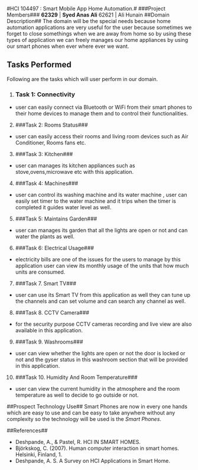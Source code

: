 #HCI 104497 : Smart Mobile App Home Automation.#
###Project Members###
**62329** | **Syed Anas Ali**
62621 | Ali Hunain
##Domain Description##
The domain will be the special needs because home automation applications are very useful for the user because sometimes we forget to close somethings when we are away from home so by using these types of application we can freely manages our home appliances by using our smart phones when ever where ever we want.

## Tasks Performed ##
Following are the tasks which will user perform in our domain.

1. ### Task 1: Connectivity ###
- user can easily connect via Bluetooth or WiFi from their smart phones to their home devices to manage them and to control their functionalities.

2. ###Task 2: Rooms Status###
- user can easily access their rooms and living room devices such as Air Conditioner, Rooms fans etc.

3. ###Task 3: Kitchen###
- user can manages its kitchen appliances such as stove,ovens,microwave etc with this application.

4. ###Task 4: Machines###
- user can control its washing machine and its water machine , user can easily set timer to the water machine and it trips when the timer is completed it guides water level as well.

5. ###Task 5: Maintains Garden###
- user can manages its garden that all the lights are open or not and can water the plants as well.

6. ###Task 6: Electrical Usage###
- electricity bills are one of the issues for the users to manage by this application user can view its monthly usage of the units that how much units are consumed.

7. ###Task 7. Smart TV###
- user can use its Smart TV from this application as well they can tune up the channels and can set volume and can search any channel as well.

8. ###Task 8. CCTV Camera###
- for the security purpose CCTV cameras recording and live view are also available in this application.

9. ###Task 9. Washrooms###
- user can view whether the lights are open or not the door is locked or not and the gyser status in this washroom section that will be provided in this application.

10. ###Task 10. Humidity And Room Temperature###
- user can view the current humidity in the atmosphere and the room temperature as well to decide to go outside or not.

##Prospect Technology Use##
Smart Phones are now in every one hands which are easy to use and can be easy to take anywhere without any complexity so the technology will be used is the *Smart Phones*.

##References## 
- Deshpande, A., & Pastel, R. HCI IN SMART HOMES.
- Björkskog, C. (2007). Human computer interaction in smart homes. Helsinki, Finland, 1.
- Deshpande, A. S. A Survey on HCI Applications in Smart Home.                      
